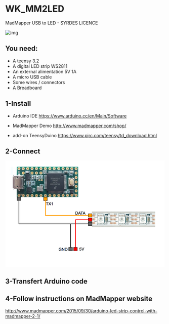 # WK_MM2LED
MadMapper USB to LED - SYRDES LICENCE

![img](madgif.gif)

## You need: 
- A teensy 3.2
- A digital LED strip WS2811
- An external alimentation 5V 1A
- A micro USB cable
- Some wires / connectors
- A Breadboard

## 1-Install

- Arduino IDE 
  https://www.arduino.cc/en/Main/Software

- MadMapper Demo
  http://www.madmapper.com/shop/

- add-on TeensyDuino
  https://www.pjrc.com/teensy/td_download.html


## 2-Connect

![img](connect.png)


## 3-Transfert Arduino code

## 4-Follow instructions on MadMapper website
http://www.madmapper.com/2015/09/30/arduino-led-strip-control-with-madmapper-2-1/
